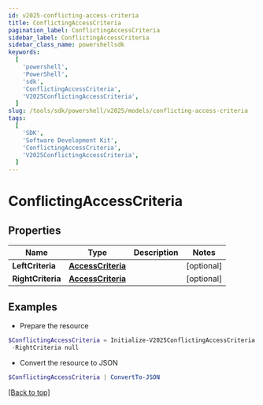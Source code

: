 ```yaml
---
id: v2025-conflicting-access-criteria
title: ConflictingAccessCriteria
pagination_label: ConflictingAccessCriteria
sidebar_label: ConflictingAccessCriteria
sidebar_class_name: powershellsdk
keywords:
  [
    'powershell',
    'PowerShell',
    'sdk',
    'ConflictingAccessCriteria',
    'V2025ConflictingAccessCriteria',
  ]
slug: /tools/sdk/powershell/v2025/models/conflicting-access-criteria
tags:
  [
    'SDK',
    'Software Development Kit',
    'ConflictingAccessCriteria',
    'V2025ConflictingAccessCriteria',
  ]
---
```


# ConflictingAccessCriteria

## Properties

| Name | Type | Description | Notes |
| --- | --- | --- | --- |
| **LeftCriteria** | [**AccessCriteria**](access-criteria) |  | [optional] |
| **RightCriteria** | [**AccessCriteria**](access-criteria) |  | [optional] |

## Examples

- Prepare the resource

```powershell
$ConflictingAccessCriteria = Initialize-V2025ConflictingAccessCriteria  -LeftCriteria null `
 -RightCriteria null
```

- Convert the resource to JSON

```powershell
$ConflictingAccessCriteria | ConvertTo-JSON
```

[[Back to top]](#)
